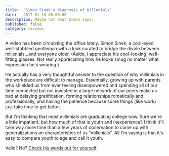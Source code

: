 ```yaml
---
title:  "Simon Sinek's diagnosis of millenials"
date:   2017-01-10 00:00:00
description: Maybe not what Simon says.
published: false
category: reviews
---
```


A video has been circulating the office lately. Simon Sinek, a cool-eyed, well-stubbled gentleman with a look curated to bridge the divide between millenials...and everyone older. (Aside, I appreciate his cool-looking, well-fitting glasses. Not really appreciating how he looks smug no matter what expression he's wearing.)

He actually has a very thoughtful answer to the question of why millenials in the workplace are difficult to manage. Essentially, growing up with parents who shielded us from ever feeling disempowered and spending all of our time connected but not invested in a large network of our peers make us bad at delaying gratification, forming relationships romatically and professionally, and having the patience because some things (like work) just take time to get better.

But I'm thinking that most millenials are graduating college now. Sure we're a little impatient, but how much of that is youth and inexperience? I think it'll take way more time than a few years of observation to come up with generalizations on characteristics of us "millenials". All I'm saying is that it's easy to compare youth to age and call it youth. 

Valid? No? [Check his words out for yourself](https://www.youtube.com/watch?v=hER0Qp6QJNU&t=583s). 